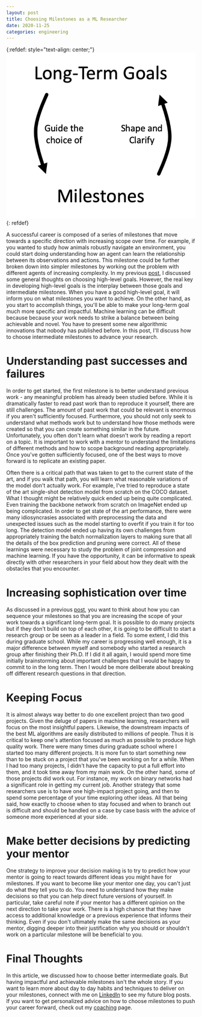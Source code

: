 ```yaml
---
layout: post
title: Choosing Milestones as a ML Researcher
date: 2020-11-25
categories: engineering
---
```


{:refdef: style="text-align: center;"}
![Relationship between Long-Term Goals and Milestones](/static/img/milestone_figure.png)
{: refdef}

A successful career is composed of a series of milestones that
move towards a specific direction with increasing scope over time.
For example, if you wanted to study how animals robustly navigate an
environment, you could start doing understanding how an agent can learn the
relationship between its observations and actions.
This milestone could be further broken down into simpler milestones by
working out the problem with different agents of increasing complexity.
In my previous [post](/engineering/2020/11/25/long_term_goals.html),
I discussed some general thoughts on choosing
high-level goals. However, the real key in developing high-level goals is the
interplay between those goals and intermediate milestones.
When you have a good high-level goal, it will inform you on what
milestones you want to achieve. On the other hand, as you start to accomplish
things, you'll be able to make your long-term goal much more specific and
impactful.
Machine learning can be difficult because
because your work needs to strike a balance between being achievable and novel.
You have to present some new algorithmic innovations
that nobody has published before.
In this post, I'll discuss  how to choose intermediate milestones to advance
your research.


# Understanding past successes and failures

In order to get started, the first milestone is to better understand previous
work - any meaningful problem has already been studied before.
While it is dramatically faster to read past work than to reproduce it
yourself, there are still challenges.
The amount of past work that could be relevant is enormous if you aren't
sufficiently focused.
Furthermore, you should not only seek to understand what methods work but to understand how
those methods were created so that you can create something similar in
the future.
Unfortunately, you often don't learn what doesn't work by reading a report on a topic.
It is important to work with a mentor to understand the
limitations of different methods and how to scope background reading
appropriately.
Once you've gotten sufficiently focused, one of the best
ways to move forward is to replicate an existing paper.
<!-- Thinking back on past projects, for every three projects/collaborations I've started, -->
<!-- maybe one works out. Over time, I've gotten a much better sense of -->
<!-- common failure cases and how to avoid them. -->

Often there is a critical path that was taken to get to the current state of
the art, and if you walk that path, you will learn what reasonable variations
of the model don't actually work.
For example, I've tried to reproduce a state of the art single-shot
detection model
from scratch on the COCO dataset.  What I thought might be relatively quick
ended up being quite complicated. Even training the backbone network from scratch on
ImageNet ended up being complicated. In order to get state of the art
performance, there were many idiosyncrasies associated
with preprocessing the data and unexpected issues such as the model starting to overfit if you
train it for too long. The detection model ended up having its own challenges from
appropriately training the batch normalization layers to making sure that all the details
of the box prediction and pruning were correct.  All of these learnings were
necessary to study the problem of joint compression and machine learning.
If you have the opportunity, it can be informative to speak directly
with other researchers in your field about how they dealt with the obstacles
that you encounter.

# Increasing sophistication over time

As discussed in a previous [post](/engineering/2020/11/25/long_term_goals.html),
you want to think about how you can
sequence your milestones so that you are increasing the scope of your work
towards a significant long-term goal.
It is possible to do many projects but if they don't build on top of each other,
it is going to be difficult to start a research group or be seen as a leader
in a field.
To some extent, I did this during graduate school. While my career is progressing
well enough, it is a major difference between myself and somebody who started a
research group after finishing their Ph.D.
If I did it all again, I would spend more time initially brainstorming about
important challenges that I would be happy to commit to in the long term.
Then I would be more deliberate about breaking off
different research questions in that direction.


# Keeping Focus

It is almost always way better to do one excellent project than two good projects.
Given the deluge of papers in machine learning, researchers will focus on the most insightful
papers.
Likewise, the downstream impacts of the best ML algorithms are easily
distributed to millions of people.
Thus it is critical to keep one's attention focused as much as possible to
produce high quality work.
There were many times during graduate school where I started too many different
projects.
It is more fun to start something new than to be stuck on a project that you've
been working on for a while.
When I had too many projects, I didn't have the capacity to put a full effort
into them, and it took time away from my main work.  On the other hand, some of
those projects did work out. For instance, my work on binary networks had a
significant role in getting my current job.  Another strategy that some
researchers use is to have one high-impact project going, and then to spend
some percentage of your time exploring other ideas. All that being said, how exactly
to choose when to stay focused and when to branch out is difficult and should
be handled on a case by case basis with the advice of someone more experienced
at your side.


# Make better decisions by predicting your mentor

One strategy to improve your decision making is to try to predict how your
mentor is going to react towards different ideas you might have for milestones.
If you want to become like your mentor one day, you can't just do what they tell
you to do. You need to understand how they make decisions so that you can help
direct future versions of yourself.
In particular, take careful note if your mentor has a different opinion
on the next direction to take your work.
There is a high chance that they have access to additional knowledge or a
previous experience that informs their thinking.
Even if you don't ultimately make the same decisions as your
mentor,
digging deeper into their justification why you should or shouldn't work on
a particular milestone will be beneficial to you.



# Final Thoughts

In this article, we discussed how to choose better intermediate goals.  But
having impactful and achievable milestones isn't the whole story.
If you want to learn more about day to day habits and techniques to
deliver on your milestones, connect with me on [LinkedIn] to see my future blog
posts. If you want to get personalized advice on how to choose milestones to
push your career forward, check out my [coaching] page.

[linkedin]: https://www.linkedin.com/in/alexanderganderson/
[coaching]: /coaching
